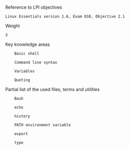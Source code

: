 Reference to LPI objectives

    Linux Essentials version 1.6, Exam 010, Objective 2.1

Weight

    3

Key knowledge areas

        Basic shell

        Command line syntax

        Variables

        Quoting

Partial list of the used files, terms and utilities

        Bash

        echo

        history

        PATH environment variable

        export

        type
